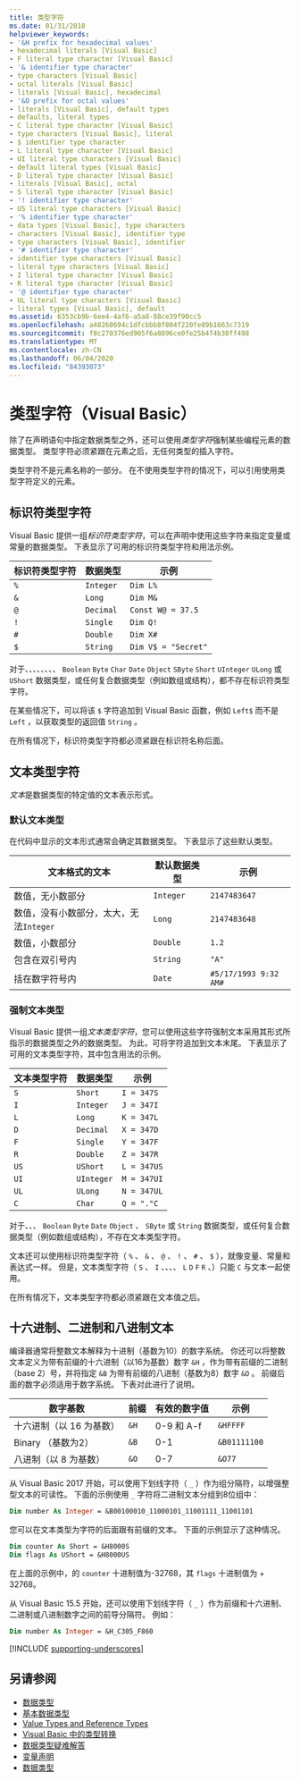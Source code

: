 ```yaml
---
title: 类型字符
ms.date: 01/31/2018
helpviewer_keywords:
- '&H prefix for hexadecimal values'
- hexadecimal literals [Visual Basic]
- F literal type character [Visual Basic]
- '& identifier type character'
- type characters [Visual Basic]
- octal literals [Visual Basic]
- literals [Visual Basic], hexadecimal
- '&O prefix for octal values'
- literals [Visual Basic], default types
- defaults, literal types
- C literal type character [Visual Basic]
- type characters [Visual Basic], literal
- $ identifier type character
- L literal type character [Visual Basic]
- UI literal type characters [Visual Basic]
- default literal types [Visual Basic]
- D literal type character [Visual Basic]
- literals [Visual Basic], octal
- S literal type character [Visual Basic]
- '! identifier type character'
- US literal type characters [Visual Basic]
- '% identifier type character'
- data types [Visual Basic], type characters
- characters [Visual Basic], identifier type
- type characters [Visual Basic], identifier
- '# identifier type character'
- identifier type characters [Visual Basic]
- literal type characters [Visual Basic]
- I literal type character [Visual Basic]
- R literal type character [Visual Basic]
- '@ identifier type character'
- UL literal type characters [Visual Basic]
- literal types [Visual Basic], default
ms.assetid: 6353cb9b-6ee4-4af6-a5a8-88ce39f90cc5
ms.openlocfilehash: a48260694c1dfcbbb8f804f220fe89b1663c7319
ms.sourcegitcommit: f8c270376ed905f6a8896ce0fe25b4f4b38ff498
ms.translationtype: MT
ms.contentlocale: zh-CN
ms.lasthandoff: 06/04/2020
ms.locfileid: "84393073"
---
```

# <a name="type-characters-visual-basic"></a>类型字符（Visual Basic）

除了在声明语句中指定数据类型之外，还可以使用*类型字符*强制某些编程元素的数据类型。 类型字符必须紧跟在元素之后，无任何类型的插入字符。

类型字符不是元素名称的一部分。 在不使用类型字符的情况下，可以引用使用类型字符定义的元素。

## <a name="identifier-type-characters"></a>标识符类型字符

Visual Basic 提供一组*标识符类型字符*，可以在声明中使用这些字符来指定变量或常量的数据类型。 下表显示了可用的标识符类型字符和用法示例。
  
|标识符类型字符|数据类型|示例|  
|-------------------------------|---------------|-------------|  
|`%`|`Integer`|`Dim L%`|  
|`&`|`Long`|`Dim M&`|  
|`@`|`Decimal`|`Const W@ = 37.5`|  
|`!`|`Single`|`Dim Q!`|  
|`#`|`Double`|`Dim X#`|  
|`$`|`String`|`Dim V$ = "Secret"`|  
  
 对于、、、、、、、、 `Boolean` `Byte` `Char` `Date` `Object` `SByte` `Short` `UInteger` `ULong` 或 `UShort` 数据类型，或任何复合数据类型（例如数组或结构），都不存在标识符类型字符。

在某些情况下，可以将该 `$` 字符追加到 Visual Basic 函数，例如 `Left$` 而不是 `Left` ，以获取类型的返回值 `String` 。

在所有情况下，标识符类型字符都必须紧跟在标识符名称后面。

## <a name="literal-type-characters"></a>文本类型字符

*文本*是数据类型的特定值的文本表示形式。  

### <a name="default-literal-types"></a>默认文本类型

在代码中显示的文本形式通常会确定其数据类型。 下表显示了这些默认类型。  
  
|文本格式的文本|默认数据类型|示例|  
|-----------------------------|-----------------------|-------------|  
|数值，无小数部分|`Integer`|`2147483647`|  
|数值，没有小数部分，太大，无法`Integer`|`Long`|`2147483648`|  
|数值，小数部分|`Double`|`1.2`|  
|包含在双引号内|`String`|`"A"`|  
|括在数字符号内|`Date`|`#5/17/1993 9:32 AM#`|  

### <a name="forced-literal-types"></a>强制文本类型

Visual Basic 提供一组*文本类型字符*，您可以使用这些字符强制文本采用其形式所指示的数据类型之外的数据类型。 为此，可将字符追加到文本末尾。 下表显示了可用的文本类型字符，其中包含用法的示例。
  
|文本类型字符|数据类型|示例|  
|----------------------------|---------------|-------------|  
|`S`|`Short`|`I = 347S`|
|`I`|`Integer`|`J = 347I`|
|`L`|`Long`|`K = 347L`|
|`D`|`Decimal`|`X = 347D`|
|`F`|`Single`|`Y = 347F`|
|`R`|`Double`|`Z = 347R`|
|`US`|`UShort`|`L = 347US`|
|`UI`|`UInteger`|`M = 347UI`|
|`UL`|`ULong`|`N = 347UL`|
|`C`|`Char`|`Q = "."C`|

对于、、、 `Boolean` `Byte` `Date` `Object` 、 `SByte` 或 `String` 数据类型，或任何复合数据类型（例如数组或结构），不存在文本类型字符。

文本还可以使用标识符类型字符（ `%` 、 `&` 、 `@` 、 `!` 、 `#` 、 `$` ），就像变量、常量和表达式一样。 但是，文本类型字符（ `S` 、 `I` 、、、、 `L` `D` `F` `R` 、）只能 `C` 与文本一起使用。

在所有情况下，文本类型字符都必须紧跟在文本值之后。

## <a name="hexadecimal-binary-and-octal-literals"></a>十六进制、二进制和八进制文本

编译器通常将整数文本解释为十进制（基数为10）的数字系统。 你还可以将整数文本定义为带有前缀的十六进制（以16为基数）数字 `&H` ，作为带有前缀的二进制（base 2）号，并将指定 `&B` 为带有前缀的八进制（基数为8）数字 `&O` 。 前缀后面的数字必须适用于数字系统。 下表对此进行了说明。  
  
|数字基数|前缀|有效的数字值|示例|
|-----------------|------------|------------------------|-------------|
|十六进制（以 16 为基数）|`&H`|0-9 和 A-f|`&HFFFF`|
|Binary （基数为2）|`&B`|0-1|`&B01111100`|
|八进制（以 8 为基数）|`&O`|0-7|`&O77`|

从 Visual Basic 2017 开始，可以使用下划线字符（ `_` ）作为组分隔符，以增强整型文本的可读性。 下面的示例使用 `_` 字符将二进制文本分组到8位组中：

```vb
Dim number As Integer = &B00100010_11000101_11001111_11001101
```

您可以在文本类型为字符的后面跟有前缀的文本。 下面的示例显示了这种情况。

```vb
Dim counter As Short = &H8000S
Dim flags As UShort = &H8000US
```

在上面的示例中，的 `counter` 十进制值为-32768，其 `flags` 十进制值为 + 32768。

从 Visual Basic 15.5 开始，还可以使用下划线字符（ `_` ）作为前缀和十六进制、二进制或八进制数字之间的前导分隔符。 例如：

```vb
Dim number As Integer = &H_C305_F860
```

[!INCLUDE [supporting-underscores](../../../../../includes/vb-separator-langversion.md)]

## <a name="see-also"></a>另请参阅

- [数据类型](index.md)
- [基本数据类型](elementary-data-types.md)
- [Value Types and Reference Types](value-types-and-reference-types.md)
- [Visual Basic 中的类型转换](type-conversions.md)
- [数据类型疑难解答](troubleshooting-data-types.md)
- [变量声明](../variables/variable-declaration.md)
- [数据类型](../../../language-reference/data-types/index.md)
